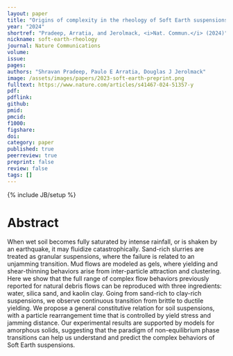 ```yaml
---
layout: paper
title: "Origins of complexity in the rheology of Soft Earth suspensions"
year: "2024"
shortref: "Pradeep, Arratia, and Jerolmack, <i>Nat. Commun.</i> (2024)"
nickname: soft-earth-rheology
journal: Nature Communications 
volume: 
issue: 
pages: 
authors: "Shravan Pradeep, Paulo E Arratia, Douglas J Jerolmack"
image: /assets/images/papers/2023-soft-earth-preprint.png
fulltext: https://www.nature.com/articles/s41467-024-51357-y
pdf: 
pdflink: 
github: 
pmid: 
pmcid: 
f1000: 
figshare: 
doi: 
category: paper
published: true
peerreview: true
preprint: false
review: false
tags: []
---
```

{% include JB/setup %}

# Abstract 

When wet soil becomes fully saturated by intense rainfall, or is shaken by an earthquake, it may fluidize catastrophically. Sand-rich slurries are treated as granular suspensions, where the failure is related to an unjamming transition. Mud flows are modeled as gels, where yielding and shear-thinning behaviors arise from inter-particle attraction and clustering. Here we show that the full range of complex flow behaviors previously reported for natural debris flows can be reproduced with three ingredients: water, silica sand, and kaolin clay. Going from sand-rich to clay-rich suspensions, we observe continuous transition from brittle to ductile yielding. We propose a general constitutive relation for soil suspensions, with a particle rearrangement time that is controlled by yield stress and jamming distance. Our experimental results are supported by models for amorphous solids, suggesting that the paradigm of non-equilibrium phase transitions can help us understand and predict the complex behaviors of Soft Earth suspensions.